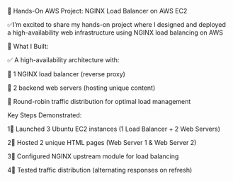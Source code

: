 🚀 Hands-On AWS Project: NGINX Load Balancer on AWS EC2

✅I’m excited to share my hands-on project where I designed and deployed a high-availability web infrastructure using NGINX load balancing on AWS


🔧 What I Built:

✅ A high-availability architecture with:

🔹 1 NGINX load balancer (reverse proxy)

🔹 2 backend web servers (hosting unique content)

🔹 Round-robin traffic distribution for optimal load management


Key Steps Demonstrated:

1⃣  Launched 3 Ubuntu EC2 instances (1 Load Balancer + 2 Web Servers)

2⃣  Hosted 2 unique HTML pages (Web Server 1 & Web Server 2)

3⃣  Configured NGINX upstream module for load balancing

4⃣  Tested traffic distribution (alternating responses on refresh)